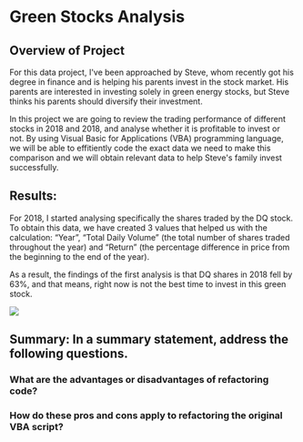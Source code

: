 # Green Stocks Analysis
## Overview of Project
For this data project, I've been approached by Steve, whom recently got his degree in finance and is helping his parents invest in the stock market. His parents are interested in investing solely in green energy stocks, but Steve thinks his parents should diversify their investment.

In this project we are going to review the trading performance of different stocks in 2018 and 2018, and analyse whether it is profitable to invest or not. By using Visual Basic for Applications (VBA) programming language, we will be able to effitiently code the exact data we need to make this comparison and we will obtain relevant data to help Steve's family invest successfully.


## Results: 

For 2018, I started analysing specifically the shares traded by the DQ stock. To obtain this data, we have created 3 values that helped us with the calculation: “Year”, “Total Daily Volume” (the total number of shares traded throughout the year) and “Return” (the percentage difference in price from the beginning to the end of the year).

As a result, the findings of the first analysis is that DQ shares in 2018 fell by 63%, and that means, right now is not the best time to invest in this green stock.

![](../../Screenshot%202022-10-06%20at%2014.14.18.png)



## Summary: In a summary statement, address the following questions.
### What are the advantages or disadvantages of refactoring code?

### How do these pros and cons apply to refactoring the original VBA script?
